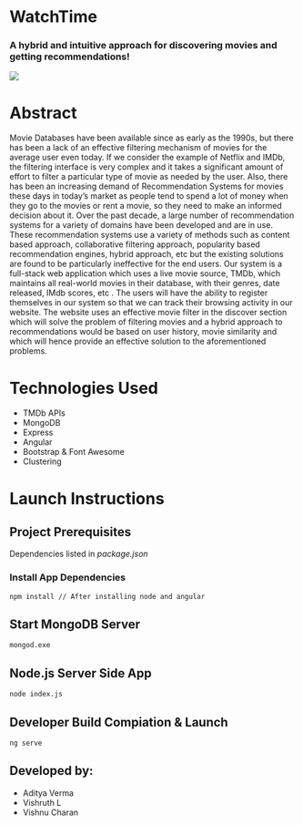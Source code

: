 # WatchTime
### A hybrid and intuitive approach for discovering movies and getting recommendations! 

![](logo.png) 

# Abstract
Movie Databases have been available since as early as the 1990s, but there has been a lack of an effective filtering mechanism of movies for the average user even today. If we consider the example of Netflix and IMDb, the filtering interface is very complex and it takes a significant amount of effort to filter a particular type of movie as needed by the user.
Also, there has been an increasing demand of Recommendation Systems for movies these days in today’s market as people tend to spend a lot of money when they go to the movies or rent a movie, so they need to make an informed decision about it. Over the past decade, a large number of recommendation systems for a variety of domains have been developed and are in use. These recommendation systems use a variety of methods such as content based approach, collaborative filtering approach, popularity based recommendation engines,  hybrid approach, etc but the existing solutions are found to be particularly ineffective for the end users.
Our system is a full-stack web application which uses a live movie source, TMDb, which maintains  all real-world movies in their database, with their genres, date released, IMdb scores, etc . The users will have the ability to register themselves in our system so that we can track their browsing activity in our website. The website uses an effective movie filter in the discover section which will solve the problem of filtering movies and a hybrid approach to recommendations would be based on user history, movie similarity and  which will hence provide an effective solution to the aforementioned problems.

# Technologies Used
* TMDb APIs
* MongoDB
* Express
* Angular
* Bootstrap & Font Awesome
* Clustering

# Launch Instructions

## Project Prerequisites
Dependencies listed in *package.json*

### Install App Dependencies
```
npm install // After installing node and angular
```

## Start MongoDB Server
```
mongod.exe
```
## Node.js Server Side App 
```
node index.js
```

## Developer Build Compiation & Launch
```
ng serve
```

## Developed by:
* Aditya Verma
* Vishruth L
* Vishnu Charan



